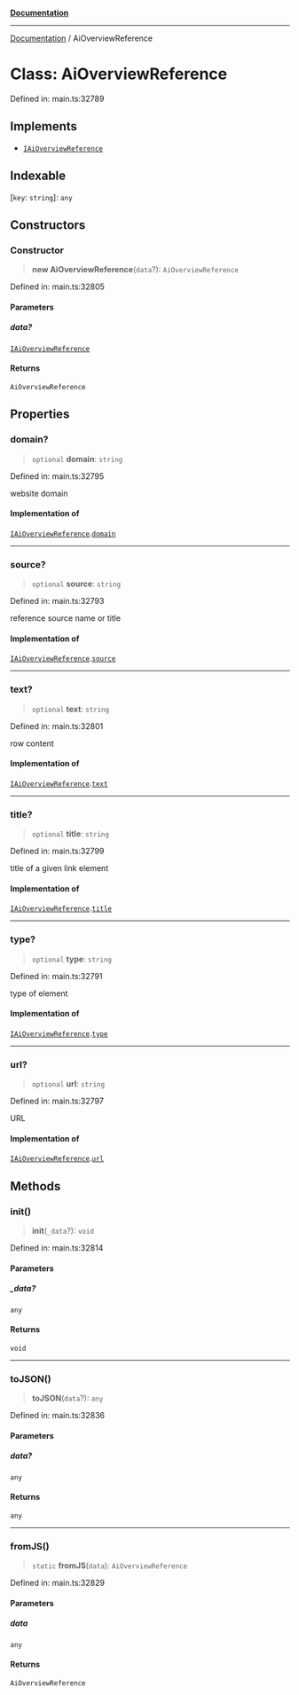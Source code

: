 [**Documentation**](../README.md)

***

[Documentation](../README.md) / AiOverviewReference

# Class: AiOverviewReference

Defined in: main.ts:32789

## Implements

- [`IAiOverviewReference`](../interfaces/IAiOverviewReference.md)

## Indexable

\[`key`: `string`\]: `any`

## Constructors

### Constructor

> **new AiOverviewReference**(`data`?): `AiOverviewReference`

Defined in: main.ts:32805

#### Parameters

##### data?

[`IAiOverviewReference`](../interfaces/IAiOverviewReference.md)

#### Returns

`AiOverviewReference`

## Properties

### domain?

> `optional` **domain**: `string`

Defined in: main.ts:32795

website domain

#### Implementation of

[`IAiOverviewReference`](../interfaces/IAiOverviewReference.md).[`domain`](../interfaces/IAiOverviewReference.md#domain)

***

### source?

> `optional` **source**: `string`

Defined in: main.ts:32793

reference source name or title

#### Implementation of

[`IAiOverviewReference`](../interfaces/IAiOverviewReference.md).[`source`](../interfaces/IAiOverviewReference.md#source)

***

### text?

> `optional` **text**: `string`

Defined in: main.ts:32801

row content

#### Implementation of

[`IAiOverviewReference`](../interfaces/IAiOverviewReference.md).[`text`](../interfaces/IAiOverviewReference.md#text)

***

### title?

> `optional` **title**: `string`

Defined in: main.ts:32799

title of a given link element

#### Implementation of

[`IAiOverviewReference`](../interfaces/IAiOverviewReference.md).[`title`](../interfaces/IAiOverviewReference.md#title)

***

### type?

> `optional` **type**: `string`

Defined in: main.ts:32791

type of element

#### Implementation of

[`IAiOverviewReference`](../interfaces/IAiOverviewReference.md).[`type`](../interfaces/IAiOverviewReference.md#type)

***

### url?

> `optional` **url**: `string`

Defined in: main.ts:32797

URL

#### Implementation of

[`IAiOverviewReference`](../interfaces/IAiOverviewReference.md).[`url`](../interfaces/IAiOverviewReference.md#url)

## Methods

### init()

> **init**(`_data`?): `void`

Defined in: main.ts:32814

#### Parameters

##### \_data?

`any`

#### Returns

`void`

***

### toJSON()

> **toJSON**(`data`?): `any`

Defined in: main.ts:32836

#### Parameters

##### data?

`any`

#### Returns

`any`

***

### fromJS()

> `static` **fromJS**(`data`): `AiOverviewReference`

Defined in: main.ts:32829

#### Parameters

##### data

`any`

#### Returns

`AiOverviewReference`

